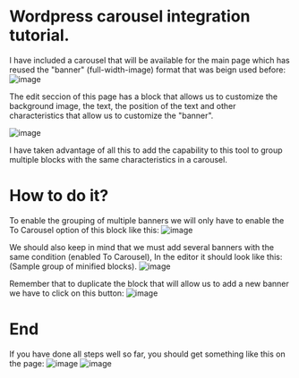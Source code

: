 # Wordpress carousel integration tutorial.

I have included a carousel that will be available for the main page which has reused the "banner" (full-width-image) format that was beign used before:
![image](https://user-images.githubusercontent.com/113730473/196766463-fdc0ba46-0381-4662-aa90-d8d6f0fdb6dd.png)


The edit seccion of this page has a block that allows us to customize the background image, the text, the position of the text and other characteristics that allow us to customize the "banner".

![image](https://user-images.githubusercontent.com/113730473/196767716-da927435-0976-4098-abab-555e8ee41a99.png)

I have taken advantage of all this to add the capability to this tool to group multiple blocks with the same characteristics in a carousel.

# How to do it?

To enable the grouping of multiple banners we will only have to enable the To Carousel option of this block like this: ![image](https://user-images.githubusercontent.com/113730473/196768842-df9cd02d-8480-448f-9fc1-3b7b03d6a10d.png)

We should also keep in mind that we must add several banners with the same condition (enabled To Carousel), In the editor it should look like this: (Sample group of minified blocks).
![image](https://user-images.githubusercontent.com/113730473/196770303-9755ce3a-f5fe-40dc-8a72-1fee9d7997da.png)

Remember that to duplicate the block that will allow us to add a new banner we have to click on this button: 
![image](https://user-images.githubusercontent.com/113730473/196770696-532b02f3-7ca8-40c7-9130-a177294fe38b.png)

# End
If you have done all steps well so far, you should get something like this on the page:
![image](https://user-images.githubusercontent.com/113730473/196771206-ad7ce73d-49be-481f-8256-8ad5a09613f2.png)
![image](https://user-images.githubusercontent.com/113730473/196771278-ad4a2c34-604a-449c-8e7b-f55939d7c51f.png)

